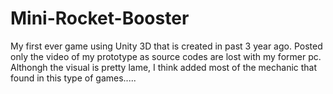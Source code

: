 # Mini-Rocket-Booster

My first ever game using Unity 3D that is created in past 3 year ago.
Posted only the video of my prototype as source codes are lost with my former pc.
Althongh the visual is pretty lame, I think added most of the mechanic that found in this type of games.....
